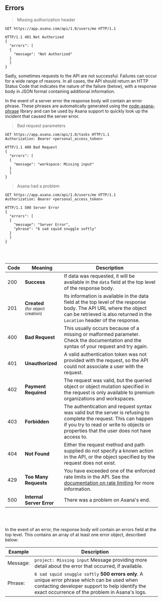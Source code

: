 ## Errors

> Missing authorization header

```http
GET https://app.asana.com/api/1.0/users/me HTTP/1.1
```
```http
HTTP/1.1 401 Not Authorized
{
  "errors": [
  {
    "message": "Not Authorized"
  }
  ]
}
```

Sadly, sometimes requests to the API are not successful. Failures can occur for a wide range of reasons. In all cases,
the API should return an HTTP Status Code that indicates the nature of the failure (below), with a response body in
JSON format containing additional information.

In the event of a server error the response body will contain an error phrase. These phrases are automatically generated
using the [node-asana-phrase](https://github.com/Asana/node-asana-phrase) library and can be used by Asana support to
quickly look up the incident that caused the server error.

> Bad request parameters

```http
GET https://app.asana.com/api/1.0/tasks HTTP/1.1
Authorization: Bearer <personal_access_token>
```
```http
HTTP/1.1 400 Bad Request
{
  "errors": [
  {
    "message": "workspace: Missing input"
  }
  ]
}
```

> Asana had a problem

```http
GET https://app.asana.com/api/1.0/users/me HTTP/1.1
Authorization: Bearer <personal_access_token>
```
```http
HTTP/1.1 500 Server Error
{
  "errors": [
  {
    "message": "Server Error",
    "phrase": "6 sad squid snuggle softly"
  }
  ]
}
```
<br></br>

| Code | Meaning | Description |
|---|---|---|
| 200 | **Success** | If data was requested, it will be available in the `data` field at the top level of the response body. |
| 201 | **Created** <br> <small>(for object creation)</small> | Its information is available in the data field at the top level of the response body. The API URL where the object can be retrieved is also returned in the `Location` header of the response. |
| 400 | **Bad Request** | This usually occurs because of a missing or malformed parameter. Check the documentation and the syntax of your request and try again. |
| 401 | **Unauthorized** | A valid authentication token was not provided with the request, so the API could not associate a user with the request. |
| 402 | **Payment Required** | The request was valid, but the queried object or object mutation specified in the request is only available to premium organizations and workspaces. |
| 403 | **Forbidden** | The authentication and request syntax was valid but the server is refusing to complete the request. This can happen if you try to read or write to objects or properties that the user does not have access to. |
| 404 | **Not Found** | Either the request method and path supplied do not specify a known action in the API, or the object specified by the request does not exist. |
| 429 | **Too Many Requests** | You have exceeded one of the enforced rate limits in the API. See the [documentation on rate limiting](/developers/documentation/getting-started/rate-limits) for more information. |
| 500 | **Internal Server Error** | There was a problem on Asana's end. |

<br></br>

In the event of an error, the response body will contain an errors field at the top level. This contains an array of at
least one error object, described below:

| Example | Description |
|---|---|
| Message: | <code class="table-example">project: Missing input</code> Message providing more detail about the error that occurred, if available. |
| Phrase: | <code class="table-example">6 sad squid snuggle softly</code> **500 errors only**. A unique error phrase which can be used when contacting developer support to help identify the exact occurrence of the problem in Asana's logs. |
